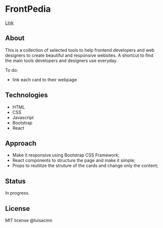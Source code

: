 # FrontPedia
[Link](https://luisacmn.github.io/csb-84ohm1/)

## About
This is a collection of selected tools to help frontend developers and web designers to create beautiful and responsive websites.
A shortcut to find the main tools developers and designers use everyday. 

To do: 
- link each card to their webpage

## Technologies
- HTML
- CSS
- Javascript
- Bootstrap
- React

## Approach
- Make it responsive using Bootstrap CSS Framework;
- React components to structure the page and make it simple;
- Props to reutilize the struture of the cards and change only the content;

## Status
In progress. 

## License
MIT license @luisacmn
